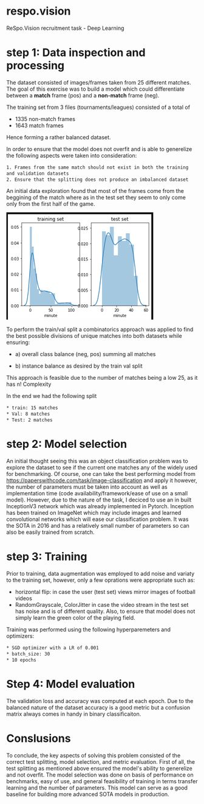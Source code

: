 # respo.vision

ReSpo.Vision recruitment task - Deep Learning

# step 1: Data inspection and processing

The dataset consisted of images/frames taken from 25 different matches. The goal of this exercise was to build a model which could differentiate between a **match** frame (pos) and a **non-match** frame (neg).

The training set from 3 files (tournaments/leagues) consisted of a total of 

* 1335 non-match frames
* 1643 match frames

Hence forming a rather balanced dataset. 

In order to ensure that the model does not overfit and is able to generelize the following aspects were taken into consideration:

	1. Frames from the same match should not exist in both the training and validation datasets
 	2. Ensure that the splitting does not produce an imbalanced dataset

An initial data exploration found that most of the frames come from the beggining of the match where as in the test set they seem to only come only from the first half of the game.



![match](docs/match.png)

To perform the train/val split a combinatorics approach was applied to find the best possible divisions of unique matches into both datasets while ensuring:

* a) overall class balance (neg, pos) summing all matches 

* b) instance balance as desired by the train val split

This approach is feasible due to the number of matches being a low 25, as it has n! Complexity

In the end we had the following split

	* train: 15 matches
	* Val: 8 matches
	* Test: 2 matches



# step 2: Model selection

An initial thought seeing this was an object classification problem was to explore the dataset to see if the current one matches any of the widely used for benchmarking. Of course, one can take the best performing model from https://paperswithcode.com/task/image-classification and apply it however, the number of parameters must be taken into account as well as implementation time (code availability/framework/ease of use on a small model). However, due to the nature of the task, I deciced to use an in built InceptionV3 network which was already implemented in Pytorch. Inception has been trained on ImageNet which may include images and learned convolutional networks which will ease our classification problem. It was the SOTA in 2016 and has a relatively small number of parameters so can also be easily trained from scratch.

# step 3: Training

Prior to training, data augmentation was employed to add noise and variaty to the training set, however, only a few oprations were appropriate such as:

* horizontal flip: in case the user (test set) views mirror images of football videos
* RandomGrayscale, ColorJitter in case the video stream in the test set has noise and is of different quality. Also, to ensure that model does not simply learn the green color of the playing field.

Training was performed using the following hyperparemeters and optimizers:

	* SGD optimizer with a LR of 0.001
	* batch_size: 30
	* 10 epochs

# Step 4: Model evaluation

The validation loss and accuracy was computed at each epoch. Due to the balanced nature of the dataset accuracy is a good metric but a confusion matrix always comes in handy in binary classificaiton.





# Conslusions

To conclude, the key aspects of solving this problem consisted of the correct test splitting, model selection, and metric evaluation. First of all, the test splitting as mentioned above ensured the model's ability to generelize and not overfit. The model selection was done on basis of performance on benchmarks, easy of use, and general feasibility of training in terms transfer learning and the number of parameters. This model can serve as a good baseline for building more advanced SOTA models in production.





